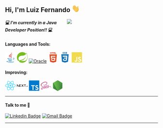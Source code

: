## Hi, I'm Luiz Fernando <img src="https://raw.githubusercontent.com/ABSphreak/ABSphreak/master/gifs/Hi.gif" width="26px">

<img src="https://files.readme.io/8c11911-senior-front-end-developer-openings-1.gif" width="300" align="right">

##### 💻 I’m currently in a Java Developer Position!! 💻<br>

#### Languages and Tools: <br>

[<img height="35" alt="Java" src="https://raw.githubusercontent.com/devicons/devicon/master/icons/java/java-original.svg">](https://www.java.com/en/)
[<img height="35" alt="Spring" src="https://raw.githubusercontent.com/devicons/devicon/master/icons/spring/spring-original.svg">](https://spring.io/)
[<img height="35" alt="Oracle" src="https://cdn.jsdelivr.net/gh/devicons/devicon@latest/icons/oracle/oracle-original.svg" />](https://www.oracle.com/br/)
[<img height="35" alt="HTML" src="https://raw.githubusercontent.com/devicons/devicon/master/icons/html5/html5-plain-wordmark.svg">](https://www.w3.org/TR/html52/) 
[<img height="35" alt="CSS" src="https://raw.githubusercontent.com/devicons/devicon/master/icons/css3/css3-plain-wordmark.svg">](https://www.w3.org/Style/CSS/Overview.en.html) 
[<img height="35" alt="Javascript" src="https://raw.githubusercontent.com/devicons/devicon/master/icons/javascript/javascript-plain.svg">](https://www.javascript.com/)



#### Improving: <br>
[<img height="35" alt="React" src="https://raw.githubusercontent.com/devicons/devicon/master/icons/react/react-original.svg">](https://reactjs.org/)
[<img height="35" alt="NextJs" src="https://raw.githubusercontent.com/devicons/devicon/master/icons/nextjs/nextjs-original-wordmark.svg">](https://nextjs.org/)
[<img height="35" alt="Typesrcipt" src="https://raw.githubusercontent.com/devicons/devicon/master/icons/typescript/typescript-plain.svg">](https://www.typescriptlang.org/)
[<img height="35" alt="SCSS" src="https://raw.githubusercontent.com/devicons/devicon/master/icons/sass/sass-original.svg">](https://sass-lang.com/)
[<img height="35" alt="NodeJS" src="https://raw.githubusercontent.com/devicons/devicon/master/icons/nodejs/nodejs-original.svg">](https://nodejs.org/en/)

<hr>

#### Talk to me 📲

[![Linkedin Badge](https://img.shields.io/badge/linkedin%20-%230077B5.svg?&style=for-the-badge&logo=linkedin&logoColor=white)](https://www.linkedin.com/in/fernandobrazz/)
[![Gmail Badge](https://img.shields.io/badge/GMAIL-%23DC322F.svg?&style=for-the-badge&logo=gmail&logoColor=white)](mailto:luizbraz98@gmail.com)

<hr>
